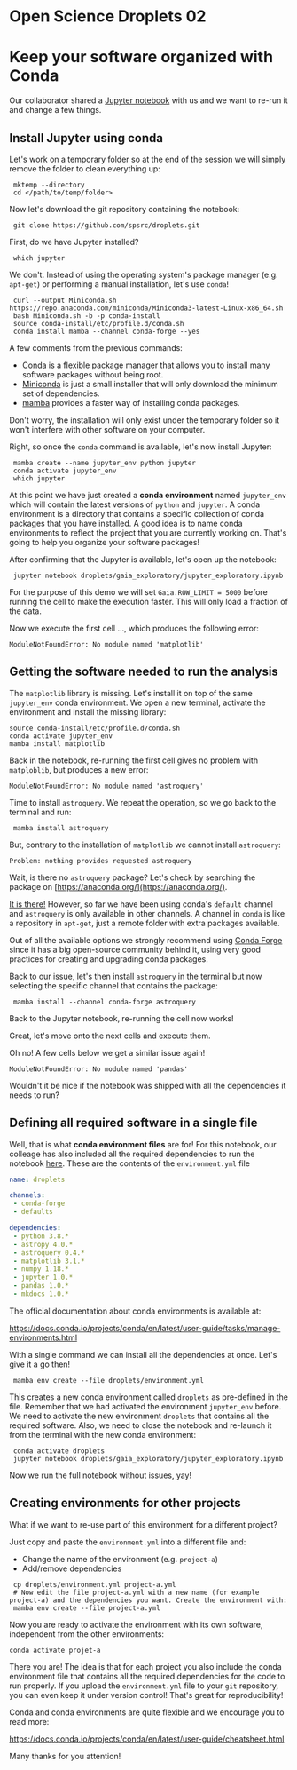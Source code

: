 # Open Science Droplets 02
# Keep your software organized with Conda

Our collaborator shared a [Jupyter notebook](https://github.com/spsrc/droplets/blob/master/gaia_exploratory/jupyter_exploratory.ipynb) with us
and we want to re-run it and change a few things.

## Install Jupyter using conda
Let's work on a temporary folder so at the end of the session we will simply remove the folder to clean everything up:
```
 mktemp --directory
 cd </path/to/temp/folder>
```

Now let's download the git repository containing the notebook:
```
 git clone https://github.com/spsrc/droplets.git
```

First, do we have Jupyter installed?
```
 which jupyter
```

We don't. Instead of using the operating system's package manager (e.g. `apt-get`) or performing a manual installation, let's use `conda`!
```
 curl --output Miniconda.sh https://repo.anaconda.com/miniconda/Miniconda3-latest-Linux-x86_64.sh
 bash Miniconda.sh -b -p conda-install
 source conda-install/etc/profile.d/conda.sh
 conda install mamba --channel conda-forge --yes
```

A few comments from the previous commands:
* [Conda](https://conda.io) is a flexible package manager that allows you to install many software packages without being root.
* [Miniconda](https://docs.conda.io/en/latest/miniconda.html) is just a small installer that will only download the minimum set of dependencies.
* [mamba](https://github.com/mamba-org/mamba) provides a faster way of installing conda packages.

Don't worry, the installation will only exist under the temporary folder so it won't interfere with other software on your computer.

Right, so once the `conda` command is available, let's now install Jupyter:
```
 mamba create --name jupyter_env python jupyter
 conda activate jupyter_env
 which jupyter
```

At this point we have just created a **conda environment** named `jupyter_env` which will contain the latest versions of `python` and `jupyter`.
A conda environment is a directory that contains a specific collection of conda packages that you have installed. A good idea is to name conda
environments to reflect the project that you are currently working on. That's going to help you organize your software packages!

After confirming that the Jupyter is available, let's open up the notebook:
```
 jupyter notebook droplets/gaia_exploratory/jupyter_exploratory.ipynb 
```
For the purpose of this demo we will set `Gaia.ROW_LIMIT = 5000` before running the cell to make the execution faster. This will only load a fraction of the data.

Now we execute the first cell ..., which produces the following error:
```
ModuleNotFoundError: No module named 'matplotlib'
```

## Getting the software needed to run the analysis
The `matplotlib` library is missing. Let's install it on top of the same `jupyter_env` conda environment. We open a new terminal, activate the environment and install the missing library: 
```
source conda-install/etc/profile.d/conda.sh 
conda activate jupyter_env
mamba install matplotlib
```

Back in the notebook, re-running the first cell gives no problem with `matploblib`, but produces a new error:
```
ModuleNotFoundError: No module named 'astroquery'
```

Time to install `astroquery`. We repeat the operation, so we go back to the terminal and run:

```
 mamba install astroquery
```
But, contrary to the installation of `matplotlib` we cannot install `astroquery`:
```
Problem: nothing provides requested astroquery
```

Wait, is there no `astroquery` package? Let's check by searching the package on [https://anaconda.org/](https://anaconda.org/).

[It is there!](https://anaconda.org/search?q=astroquery) However, so far we have been using conda's `default` channel and
`astroquery` is only available in other channels. A channel in `conda` is like a repository in `apt-get`, just a remote folder
with extra packages available.

Out of all the available options we strongly recommend using [Conda Forge](https://conda-forge.org/) since it has a big open-source community
behind it, using very good practices for creating and upgrading conda packages.

Back to our issue, let's then install `astroquery` in the terminal but now selecting the specific channel that contains the package:
```
 mamba install --channel conda-forge astroquery
```

Back to the Jupyter notebook, re-running the cell now works!

Great, let's move onto the next cells and execute them.

Oh no! A few cells below we get a similar issue again!
```
ModuleNotFoundError: No module named 'pandas'
```

Wouldn't it be nice if the notebook was shipped with all the dependencies it needs to run?

## Defining all required software in a single file

Well, that is what **conda environment files** are for! For this notebook, our colleage has also included all the required dependencies
to run the notebook [here](https://github.com/spsrc/droplets/blob/master/environment.yml). These are the contents of the `environment.yml` file

```yml
name: droplets

channels:
 - conda-forge
 - defaults

dependencies:
 - python 3.8.*
 - astropy 4.0.*
 - astroquery 0.4.*
 - matplotlib 3.1.*
 - numpy 1.18.*
 - jupyter 1.0.*
 - pandas 1.0.*
 - mkdocs 1.0.*
```

The official documentation about conda environments is available at:

https://docs.conda.io/projects/conda/en/latest/user-guide/tasks/manage-environments.html

With a single command we can install all the dependencies at once. Let's give it a go then!
```
 mamba env create --file droplets/environment.yml
```

This creates a new conda environment called `droplets` as pre-defined in the file. Remember that we had activated the environment `jupyter_env` before. We need to activate the new environment `droplets` that contains all the required software. Also, we need to close the notebook and re-launch it from the terminal with the new conda environment:
```
 conda activate droplets
 jupyter notebook droplets/gaia_exploratory/jupyter_exploratory.ipynb
```

Now we run the full notebook without issues, yay!

## Creating environments for other projects

What if we want to re-use part of this environment for a different project?

Just copy and paste the `environment.yml` into a different file and:
* Change the name of the environment (e.g. `project-a`)
* Add/remove dependencies
```
 cp droplets/environment.yml project-a.yml
 # Now edit the file project-a.yml with a new name (for example project-a) and the dependencies you want. Create the environment with:
 mamba env create --file project-a.yml
 ```
 
 Now you are ready to activate the environment with its own software, independent from the other environments:
 ```
 conda activate projet-a
```

There you are! The idea is that for each project you also include the conda environment file that contains
all the required dependencies for the code to run properly. If you upload the `environment.yml` file to
your `git` repository, you can even keep it under version control! That's great for reproducibility!

Conda and conda environments are quite flexible and we encourage you to read more:

https://docs.conda.io/projects/conda/en/latest/user-guide/cheatsheet.html

Many thanks for you attention!
